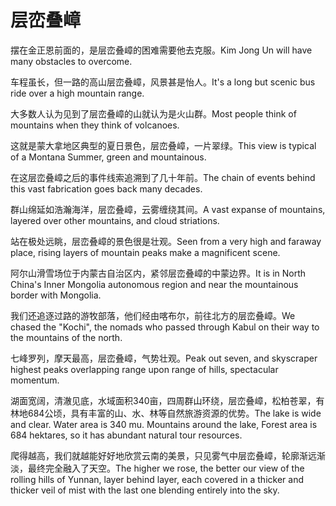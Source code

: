 # 层峦叠嶂

<p><span class="chinese">摆在金正恩前面的，是层峦叠嶂的困难需要他去克服。</span><span class="english">Kim Jong Un will have many obstacles to overcome.</span></p>

<p><span class="chinese">车程虽长，但一路的高山层峦叠嶂，风景甚是怡人。</span><span class="english">It's a long but scenic bus ride over a high mountain range.</span></p>

<p><span class="chinese">大多数人认为见到了层峦叠嶂的山就认为是火山群。</span><span class="english">Most people think of mountains when they think of volcanoes.</span></p>

<p><span class="chinese">这就是蒙大拿地区典型的夏日景色，层峦叠嶂，一片翠绿。</span><span class="english">This view is typical of a Montana Summer, green and mountainous.</span></p>

<p><span class="chinese">在这层峦叠嶂之后的事件线索追溯到了几十年前。</span><span class="english">The chain of events behind this vast fabrication goes back many decades.</span></p>

<p><span class="chinese">群山绵延如浩瀚海洋，层峦叠嶂，云雾缠绕其间。</span><span class="english">A vast expanse of mountains, layered over other mountains, and cloud striations.</span></p>

<p><span class="chinese">站在极处远眺，层峦叠嶂的景色很是壮观。</span><span class="english">Seen from a very high and faraway place, rising layers of mountain peaks make a magnificent scene.</span></p>

<p><span class="chinese">阿尔山滑雪场位于内蒙古自治区内，紧邻层峦叠嶂的中蒙边界。</span><span class="english">It is in North China's Inner Mongolia autonomous region and near the mountainous border with Mongolia.</span></p>

<p><span class="chinese">我们还追逐过路的游牧部落，他们经由喀布尔，前往北方的层峦叠嶂。</span><span class="english">We chased the "Kochi", the nomads who passed through Kabul on their way to the mountains of the north.</span></p>

<p><span class="chinese">七峰罗列，摩天最高，层峦叠嶂，气势壮观。</span><span class="english">Peak out seven, and skyscraper highest peaks overlapping range upon range of hills, spectacular momentum.</span></p>

<p><span class="chinese">湖面宽阔，清澈见底，水域面积340亩，四周群山环绕，层峦叠嶂，松柏苍翠，有林地684公顷，具有丰富的山、水、林等自然旅游资源的优势。</span><span class="english">The lake is wide and clear. Water area is 340 mu. Mountains around the lake, Forest area is 684 hektares, so it has abundant natural tour resources.</span></p>

<p><span class="chinese">爬得越高，我们就越能好好地欣赏云南的美景，只见雾气中层峦叠嶂，轮廓渐远渐淡，最终完全融入了天空。</span><span class="english">The higher we rose, the better our view of the rolling hills of Yunnan, layer behind layer, each covered in a thicker and thicker veil of mist with the last one blending entirely into the sky.</span></p>

